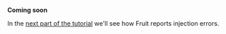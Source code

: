 **Coming soon**

In the [next part of the tutorial](https://github.com/google/fruit/wiki/tutorial:errors) we'll see how Fruit reports injection errors.
